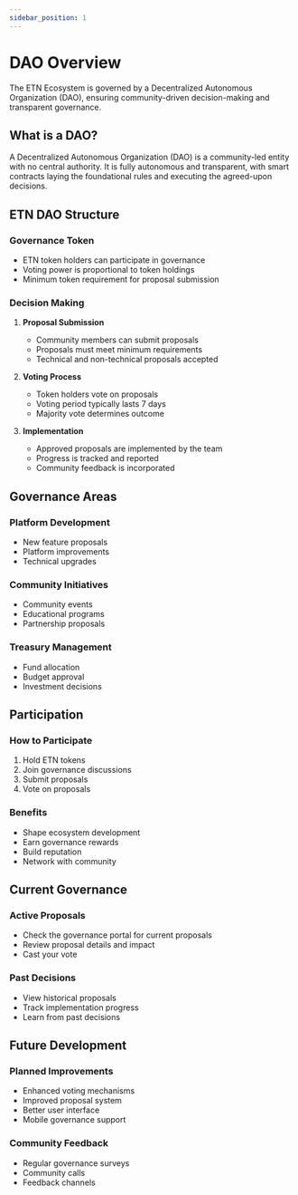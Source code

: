 ```yaml
---
sidebar_position: 1
---
```


# DAO Overview

The ETN Ecosystem is governed by a Decentralized Autonomous Organization (DAO), ensuring community-driven decision-making and transparent governance.

## What is a DAO?

A Decentralized Autonomous Organization (DAO) is a community-led entity with no central authority. It is fully autonomous and transparent, with smart contracts laying the foundational rules and executing the agreed-upon decisions.

## ETN DAO Structure

### Governance Token
- ETN token holders can participate in governance
- Voting power is proportional to token holdings
- Minimum token requirement for proposal submission

### Decision Making
1. **Proposal Submission**
   - Community members can submit proposals
   - Proposals must meet minimum requirements
   - Technical and non-technical proposals accepted

2. **Voting Process**
   - Token holders vote on proposals
   - Voting period typically lasts 7 days
   - Majority vote determines outcome

3. **Implementation**
   - Approved proposals are implemented by the team
   - Progress is tracked and reported
   - Community feedback is incorporated

## Governance Areas

### Platform Development
- New feature proposals
- Platform improvements
- Technical upgrades

### Community Initiatives
- Community events
- Educational programs
- Partnership proposals

### Treasury Management
- Fund allocation
- Budget approval
- Investment decisions

## Participation

### How to Participate
1. Hold ETN tokens
2. Join governance discussions
3. Submit proposals
4. Vote on proposals

### Benefits
- Shape ecosystem development
- Earn governance rewards
- Build reputation
- Network with community

## Current Governance

### Active Proposals
- Check the governance portal for current proposals
- Review proposal details and impact
- Cast your vote

### Past Decisions
- View historical proposals
- Track implementation progress
- Learn from past decisions

## Future Development

### Planned Improvements
- Enhanced voting mechanisms
- Improved proposal system
- Better user interface
- Mobile governance support

### Community Feedback
- Regular governance surveys
- Community calls
- Feedback channels 